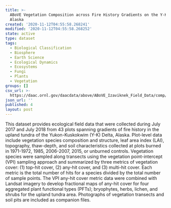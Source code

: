 ```yaml
---
title: >-
  ABoVE Vegetation Composition across Fire History Gradients on the Y-K Delta,
  Alaska
created: '2020-11-12T04:55:58.268241'
modified: '2020-11-12T04:55:58.268252'
state: active
type: dataset
tags:
  - Biological Classification
  - Biosphere
  - Earth Science
  - Ecological Dynamics
  - Ecosystems
  - Fungi
  - Plants
  - Vegetation
groups: []
csv_url: >-
  https://daac.ornl.gov/daacdata/above/ABoVE_Izaviknek_Field_Data/comp/vegetation_cover_data_dictionary.csv
json_url: ''
published: 4
layout: post
---
```

This dataset provides ecological field data that were collected during July 2017 and July 2018 from 43 plots spanning gradients of fire history in the upland tundra of the Yukon-Kuskokwim (Y-K) Delta, Alaska. Plot-level data include vegetation species composition and structure, leaf area index (LAI), topography, thaw-depth, and soil characteristics collected at plots burned in 1971-1972, 1985, 2006-2007, 2015, or unburned controls. Vegetation species were sampled along transects using the vegetation point-intercept (VPI) sampling approach and summarized by three metrics of vegetation cover: (1) top-hit cover, (2) any-hit cover, and (3) multi-hit cover. Each metric is the total number of hits for a species divided by the total number of sample points. The VPI any-hit cover metric data were combined with Landsat imagery to develop fractional maps of any-hit cover for four aggregated plant functional types (PFTs); bryophytes, herbs, lichen, and shrubs for the upland tundra area. Photographs of vegetation transects and soil pits are included as companion files.
